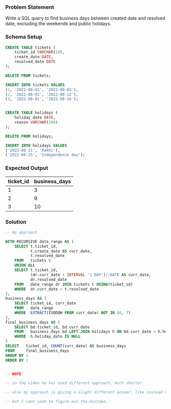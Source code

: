 ### Problem Statement

Write a SQL query to find business days between created date and resolved date, excluding the weekends and public holidays.


### Schema Setup

```sql
CREATE TABLE tickets (
    ticket_id VARCHAR(10),
    create_date DATE,
    resolved_date DATE
);

DELETE FROM tickets;

INSERT INTO tickets VALUES
(1, '2022-08-01', '2022-08-03'),
(2, '2022-08-01', '2022-08-12'),
(3, '2022-08-01', '2022-08-16');


CREATE TABLE holidays (
    holiday_date DATE,
    reason VARCHAR(100)
);

DELETE FROM holidays;

INSERT INTO holidays VALUES
('2022-08-11', 'Rakhi'),
('2022-08-15', 'Independence day');
```

### Expected Output

ticket_id |	business_days |
--|--|
1 |	3 |
2 |	9 |
3 |	10 |


### Solution

```sql
-- my approach

WITH RECURSIVE date_range AS (
    SELECT t.ticket_id,
           t.create_date AS curr_date,
           t.resolved_date
    FROM   tickets t
    UNION ALL
    SELECT t.ticket_id,
           (dr.curr_date + INTERVAL '1 DAY')::DATE AS curr_date,
           dr.resolved_date
    FROM   date_range dr JOIN tickets t USING(ticket_id)
    WHERE  dr.curr_date < t.resolved_date
),
business_days AS (
    SELECT ticket_id, curr_date
    FROM   date_range
    WHERE  EXTRACT(ISODOW FROM curr_date) NOT IN (6, 7)
),
final_business_days AS (
    SELECT bd.ticket_id, bd.curr_date
    FROM   business_days bd LEFT JOIN holidays h ON bd.curr_date = h.holiday_date
    WHERE  h.holiday_date IS NULL
)
SELECT   ticket_id, COUNT(curr_date) AS business_days
FROM     final_business_days
GROUP BY 1
ORDER BY 1


-- NOTE: 

-- in the video he has used different approach, much shorter. 

-- also my approach is giving a slight different answer; like instead of 2, 8, 9 it is giving 3, 9, 10 in the business days column.

-- but I cant seem to figure out the mistake.
```

